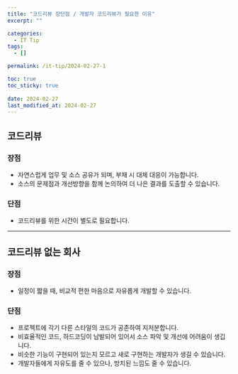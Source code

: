 ```yaml
---
title: "코드리뷰 장단점 / 개발자 코드리뷰가 필요한 이유"
excerpt: ""

categories:
  - IT Tip
tags:
  - []

permalink: /it-tip/2024-02-27-1

toc: true
toc_sticky: true
 
date: 2024-02-27
last_modified_at: 2024-02-27
---
```


## 코드리뷰

### 장점
- 자연스럽게 업무 및 소스 공유가 되며, 부재 시 대체 대응이 가능합니다.
- 소스의 문제점과 개선방향을 함께 논의하여 더 나은 결과를 도출할 수 있습니다.

### 단점
- 코드리뷰를 위한 시간이 별도로 필요합니다.

---

## 코드리뷰 없는 회사

### 장점
- 일정이 짧을 때, 비교적 편한 마음으로 자유롭게 개발할 수 있습니다.

### 단점
- 프로젝트에 각기 다른 스타일의 코드가 공존하여 지저분합니다.
- 비효율적인 코드, 하드코딩이 남발되어 있어서 소스 파악 및 개선에 어려움이 생깁니다.
- 비슷한 기능이 구현되어 있는지 모르고 새로 구현하는 개발자가 생길 수 있습니다.
- 개발자들에게 자유도를 줄 수 있으나, 방치된 느낌도 줄 수 있습니다.